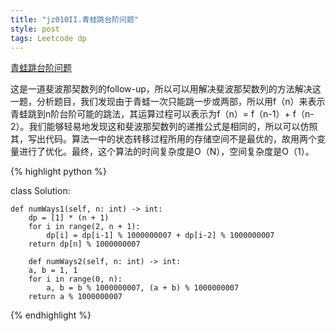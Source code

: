 ```yaml
---
title: "jz010II.青蛙跳台阶问题"
style: post
tags: Leetcode dp
---
```


[青蛙跳台阶问题](https://leetcode-cn.com/problems/qing-wa-tiao-tai-jie-wen-ti-lcof/)

这是一道斐波那契数列的follow-up，所以可以用解决斐波那契数列的方法解决这一题，分析题目，我们发现由于青蛙一次只能跳一步或两部，所以用f（n）来表示青蛙跳到n阶台阶可能的跳法，其运算过程可以表示为f（n）= f（n-1）+ f（n-2）。我们能够轻易地发现这和斐波那契数列的递推公式是相同的，所以可以仿照其，写出代码。算法一中的状态转移过程所用的存储空间不是最优的，故用两个变量进行了优化。最终，这个算法的时间复杂度是O（N），空间复杂度是O（1）。

{% highlight python %}

class Solution:

    def numWays1(self, n: int) -> int:
        dp = [1] * (n + 1)
        for i in range(2, n + 1):
            dp[i] = dp[i-1] % 1000000007 + dp[i-2] % 1000000007
        return dp[n] % 1000000007

		def numWays2(self, n: int) -> int:
        a, b = 1, 1
        for i in range(0, n):
            a, b = b % 1000000007, (a + b) % 1000000007
        return a % 1000000007

{% endhighlight %}

